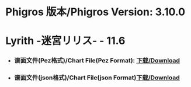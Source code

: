 
# Phigros 版本/Phigros Version:  3.10.0

# __Lyrith -迷宮リリス- - 11.6__

- ### __谱面文件(Pez格式)/Chart File(Pez Format):  [下载/Download](https://github.com/Po6647A/PAR/releases/download/3.10.0/0)__

- ### __谱面文件(json格式)/Chart File(json Format)[下载/Download](https://github.com/Po6647A/PAR/releases/download/3.10.0/566.json)__

